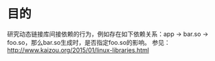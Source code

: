 # 目的
研究动态链接库间接依赖的行为，例如存在如下依赖关系：app -> bar.so -> foo.so，那么bar.so生成时，是否指定foo.so的影响。
参见：http://www.kaizou.org/2015/01/linux-libraries.html


